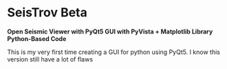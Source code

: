 # SeisTrov Beta
<strong> Open Seismic Viewer with PyQt5 GUI with PyVista + Matplotlib Library Python-Based Code </strong>

This is my very first time creating a GUI for python using PyQt5. I know this version still have a lot of flaws
